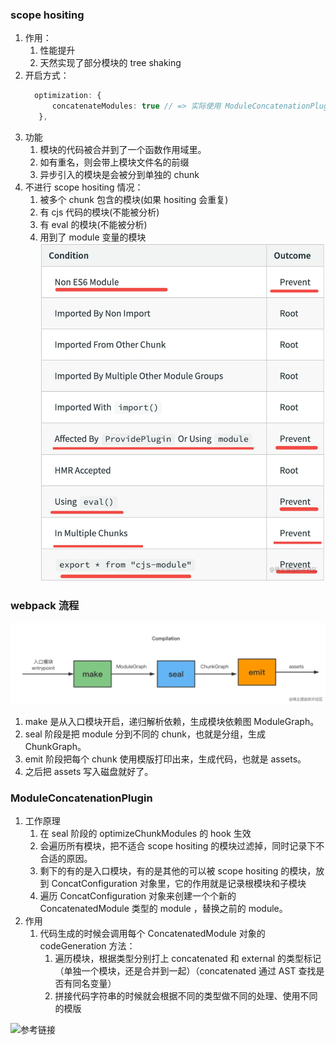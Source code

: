 ### scope hositing 

1. 作用：
   1. 性能提升
   2. 天然实现了部分模块的 tree shaking
2. 开启方式：
   ```ts
     optimization: {
         concatenateModules: true // => 实际使用 ModuleConcatenationPlugin 插件
      },
   ```
3. 功能
   1. 模块的代码被合并到了一个函数作用域里。
   2. 如有重名，则会带上模块文件名的前缀
   3. 异步引入的模块是会被分到单独的 chunk
4. 不进行 scope hositing 情况：
   1. 被多个 chunk 包含的模块(如果 hositing 会重复)
   2. 有 cjs 代码的模块(不能被分析)
   3. 有 eval 的模块(不能被分析)
   4. 用到了 module 变量的模块
   ![](./asset/1.webp)

### webpack 流程
 ![](./asset/2.webp)
1. make 是从入口模块开启，递归解析依赖，生成模块依赖图 ModuleGraph。
2. seal 阶段是把 module 分到不同的 chunk，也就是分组，生成 ChunkGraph。
3. emit 阶段把每个 chunk 使用模版打印出来，生成代码，也就是 assets。
4. 之后把 assets 写入磁盘就好了。
   
### ModuleConcatenationPlugin 
1. 工作原理
   1. 在 seal 阶段的 optimizeChunkModules 的 hook 生效
   2. 会遍历所有模块，把不适合 scope hositing 的模块过滤掉，同时记录下不合适的原因。
   3. 剩下的有的是入口模块，有的是其他的可以被 scope hositing 的模块，放到 ConcatConfiguration 对象里，它的作用就是记录根模块和子模块
   4. 遍历 ConcatConfiguration 对象来创建一个个新的 ConcatenatedModule 类型的 module ，替换之前的 module。
2. 作用
   1. 代码生成的时候会调用每个 ConcatenatedModule 对象的 codeGeneration 方法：
      1. 遍历模块，根据类型分别打上 concatenated 和 external 的类型标记（单独一个模块，还是合并到一起）（concatenated 通过 AST 查找是否有同名变量）
      2. 拼接代码字符串的时候就会根据不同的类型做不同的处理、使用不同的模版


![参考链接](https://mp.weixin.qq.com/s?__biz=Mzg3OTYzMDkzMg==&mid=2247495335&idx=1&sn=182401dcc0651fdca415c3a0a2d8f586&chksm=cf03219cf874a88ae92ca3d097b12495dff7e3186354144cd537d164ce41c9a6404f50fe82d3&cur_album_id=2548436221564256258&scene=189#wechat_redirect)